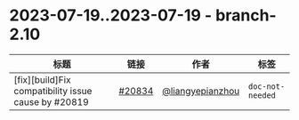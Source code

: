 # 2023-07-19..2023-07-19 - branch-2.10
| 标题 | 链接 | 作者 | 标签 |
| - | :--: | :--: | - |
| [fix][build]Fix compatibility issue cause by #20819 | [#20834](https://github.com/apache/pulsar/pull/20834) | [@liangyepianzhou](https://github.com/liangyepianzhou) | `doc-not-needed`  | 
